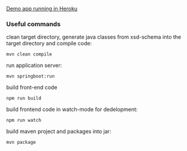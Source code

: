 [Demo app running in Heroku](https://xml-invoice-to-csv.herokuapp.com/)


### Useful commands

clean target directory, generate java classes from xsd-schema into the target directory and compile code:
```
mvn clean compile
```
run application server:
```
mvn springboot:run 
```
build front-end code
```
npm run build
```
build frontend code in watch-mode for dedelopment:
```
npm run watch
```
build maven project and packages into jar:
```
mvn package
```